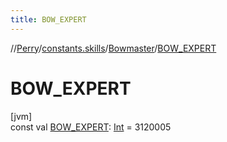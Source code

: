 ```yaml
---
title: BOW_EXPERT
---
```

//[Perry](../../../index.html)/[constants.skills](../index.html)/[Bowmaster](index.html)/[BOW_EXPERT](-b-o-w_-e-x-p-e-r-t.html)



# BOW_EXPERT



[jvm]\
const val [BOW_EXPERT](-b-o-w_-e-x-p-e-r-t.html): [Int](https://kotlinlang.org/api/latest/jvm/stdlib/kotlin/-int/index.html) = 3120005





